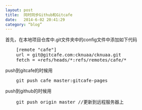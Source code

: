 ```yaml
---
layout: post
title:  同时同步Github和Gitcafe
date:   2014-6-02 20:41:29
category: “blog”
---
```


<span id="tagline">
首先，在本地项目仓库中.git文件夹中的config文件中添加如下代码
</span>

<pre>
    [remote "cafe"]
    url = git@gitcafe.com:cknuaa/cknuaa.git
    fetch = +refs/heads/*:refs/remotes/cafe/*
</pre>


push到gitcafe的时候用

<pre>
    git push cafe master:gitcafe-pages
</pre>


push到github的时候用

<pre>
    git push origin master //更新到远程服务器上
</pre>
